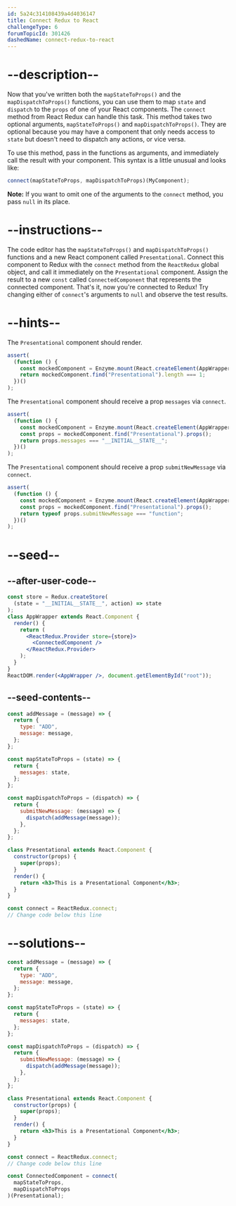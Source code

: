 ```yaml
---
id: 5a24c314108439a4d4036147
title: Connect Redux to React
challengeType: 6
forumTopicId: 301426
dashedName: connect-redux-to-react
---
```


# --description--

Now that you've written both the `mapStateToProps()` and the `mapDispatchToProps()` functions, you can use them to map `state` and `dispatch` to the `props` of one of your React components. The `connect` method from React Redux can handle this task. This method takes two optional arguments, `mapStateToProps()` and `mapDispatchToProps()`. They are optional because you may have a component that only needs access to `state` but doesn't need to dispatch any actions, or vice versa.

To use this method, pass in the functions as arguments, and immediately call the result with your component. This syntax is a little unusual and looks like:

```js
connect(mapStateToProps, mapDispatchToProps)(MyComponent);
```

**Note:** If you want to omit one of the arguments to the `connect` method, you pass `null` in its place.

# --instructions--

The code editor has the `mapStateToProps()` and `mapDispatchToProps()` functions and a new React component called `Presentational`. Connect this component to Redux with the `connect` method from the `ReactRedux` global object, and call it immediately on the `Presentational` component. Assign the result to a new `const` called `ConnectedComponent` that represents the connected component. That's it, now you're connected to Redux! Try changing either of `connect`'s arguments to `null` and observe the test results.

# --hints--

The `Presentational` component should render.

```js
assert(
  (function () {
    const mockedComponent = Enzyme.mount(React.createElement(AppWrapper));
    return mockedComponent.find("Presentational").length === 1;
  })()
);
```

The `Presentational` component should receive a prop `messages` via `connect`.

```js
assert(
  (function () {
    const mockedComponent = Enzyme.mount(React.createElement(AppWrapper));
    const props = mockedComponent.find("Presentational").props();
    return props.messages === "__INITIAL__STATE__";
  })()
);
```

The `Presentational` component should receive a prop `submitNewMessage` via `connect`.

```js
assert(
  (function () {
    const mockedComponent = Enzyme.mount(React.createElement(AppWrapper));
    const props = mockedComponent.find("Presentational").props();
    return typeof props.submitNewMessage === "function";
  })()
);
```

# --seed--

## --after-user-code--

```jsx
const store = Redux.createStore(
  (state = "__INITIAL__STATE__", action) => state
);
class AppWrapper extends React.Component {
  render() {
    return (
      <ReactRedux.Provider store={store}>
        <ConnectedComponent />
      </ReactRedux.Provider>
    );
  }
}
ReactDOM.render(<AppWrapper />, document.getElementById("root"));
```

## --seed-contents--

```jsx
const addMessage = (message) => {
  return {
    type: "ADD",
    message: message,
  };
};

const mapStateToProps = (state) => {
  return {
    messages: state,
  };
};

const mapDispatchToProps = (dispatch) => {
  return {
    submitNewMessage: (message) => {
      dispatch(addMessage(message));
    },
  };
};

class Presentational extends React.Component {
  constructor(props) {
    super(props);
  }
  render() {
    return <h3>This is a Presentational Component</h3>;
  }
}

const connect = ReactRedux.connect;
// Change code below this line
```

# --solutions--

```jsx
const addMessage = (message) => {
  return {
    type: "ADD",
    message: message,
  };
};

const mapStateToProps = (state) => {
  return {
    messages: state,
  };
};

const mapDispatchToProps = (dispatch) => {
  return {
    submitNewMessage: (message) => {
      dispatch(addMessage(message));
    },
  };
};

class Presentational extends React.Component {
  constructor(props) {
    super(props);
  }
  render() {
    return <h3>This is a Presentational Component</h3>;
  }
}

const connect = ReactRedux.connect;
// Change code below this line

const ConnectedComponent = connect(
  mapStateToProps,
  mapDispatchToProps
)(Presentational);
```
